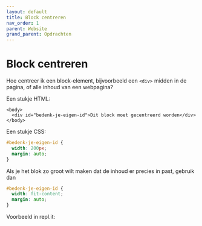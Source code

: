```yaml
---
layout: default
title: Block centreren
nav_order: 1
parent: Website
grand_parent: Opdrachten
---
```


# Block centreren

Hoe centreer ik een block-element, bijvoorbeeld een `<div>` midden in de pagina, of alle inhoud van een webpagina?

Een stukje HTML:

```markup
<body>
  <div id="bedenk-je-eigen-id">Dit block moet gecentreerd worden</div>
</body>
```

Een stukje CSS:

```css
#bedenk-je-eigen-id {
  width: 200px;
  margin: auto;
}
```

Als je het blok zo groot wilt maken dat de inhoud er precies in past, gebruik dan

```css
#bedenk-je-eigen-id {
  width: fit-content;
  margin: auto;
}
```

Voorbeeld in repl.it:

